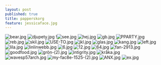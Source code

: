 ```yaml
---
layout: post
published: true
title: papperskorg
feature: jessicaface.jpg
---
```

![bear.jpg]({{site.baseurl}}/assets/images/posts/bear.jpg)
![djupety.jpg]({{site.baseurl}}/assets/images/posts/djupety.jpg)
!![see.jpg]({{site.baseurl}}/assets/images/posts/see.jpg)
![hej.jpg]({{site.baseurl}}/assets/images/posts/hej.jpg)
![gb.jpg]({{site.baseurl}}/assets/images/posts/gb.jpg)
![PPARTY.jpg]({{site.baseurl}}/assets/images/posts/PPARTY.jpg)
![reb.jpg]({{site.baseurl}}/assets/images/posts/reb.jpg)
![skil.jpg]({{site.baseurl}}/assets/images/posts/skil.jpg)
![USE-TO.jpg]({{site.baseurl}}/assets/images/posts/USE-TO.jpg)
![jkl.jpg]({{site.baseurl}}/assets/images/posts/jkl.jpg)
![glas.jpg]({{site.baseurl}}/assets/images/posts/glas.jpg)
![kang.jpg]({{site.baseurl}}/assets/images/posts/kang.jpg)
![left.jpg]({{site.baseurl}}/assets/images/posts/left.jpg)
![lila.jpg]({{site.baseurl}}/assets/images/posts/lila.jpg)
![linlinwebb.jpg]({{site.baseurl}}/assets/images/posts/linlinwebb.jpg)
![6.jpg]({{site.baseurl}}/assets/images/posts/6.jpg)
![12.jpg]({{site.baseurl}}/assets/images/posts/12.jpg)
![64.jpg]({{site.baseurl}}/assets/images/posts/64.jpg)
![fan-2913.jpg]({{site.baseurl}}/assets/images/posts/fan-2913.jpg)
![goodfood.jpg]({{site.baseurl}}/assets/images/posts/goodfood.jpg)
![grön-(2).jpg]({{site.baseurl}}/assets/images/posts/grön-(2).jpg)
![intigrity.jpg]({{site.baseurl}}/assets/images/posts/intigrity.jpg)
![kråka.jpg]({{site.baseurl}}/assets/images/posts/kråka.jpg)
![wavesp57arch.jpg]({{site.baseurl}}/assets/images/posts/wavesp57arch.jpg)
![my-fac8e-1525-(2).jpg]({{site.baseurl}}/assets/images/posts/my-fac8e-1525-(2).jpg)
![ANX.jpg]({{site.baseurl}}/assets/images/posts/ANX.jpg)
![ex.jpg]({{site.baseurl}}/assets/images/posts/ex.jpg)
